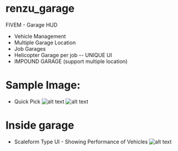 # renzu_garage
FIVEM - Garage HUD
- Vehicle Management
- Multiple Garage Location
- Job Garages
- Helicopter Garage per job
-- UNIQUE UI
- IMPOUND GARAGE (support multiple location)

# Sample Image:
- Quick Pick
![alt text](https://i.imgur.com/qGNLItD.png)
![alt text](https://i.imgur.com/myoHX7F.png)
# Inside garage
- Scaleform Type UI - Showing Performance of Vehicles
![alt text](https://i.imgur.com/AW4PieZ.png)
